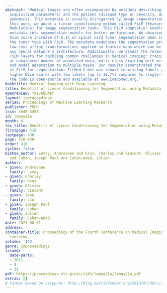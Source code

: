 ```yaml
---
abstract: 'Medical images are often accompanied by metadata describing the image (vendor,
  acquisition parameters) and the patient (disease type or severity, demographics,
  genomics). This metadata is usually disregarded by image segmentation methods. In
  this work, we adapt a linear conditioning method called FiLM (Feature-wise Linear
  Modulation) for image segmentation tasks. This FiLM adaptation enables integrating
  metadata into segmentation models for better performance. We observed an average
  Dice score increase of 5.1% on spinal cord tumor segmentation when incorporating
  the tumor type with FiLM. The metadata modulates the segmentation process through
  low-cost affine transformations applied on feature maps which can be included in
  any neural network’s architecture. Additionally, we assess the relevance of segmentation
  FiLM layers for tackling common challenges in medical imaging: training with limited
  or unbalanced number of annotated data, multi-class training with missing segmentations,
  and model adaptation to multiple tasks. Our results demonstrated the following benefits
  of FiLM for segmentation: FiLMed U-Net was robust to missing labels and reached
  higher Dice scores with few labels (up to 16.7%) compared to single-task U-Net.
  The code is open-source and available at www.ivadomed.org.'
booktitle: Medical Imaging with Deep Learning
title: Benefits of Linear Conditioning for Segmentation using Metadata
openreview: fa176bQAbr
layout: inproceedings
series: Proceedings of Machine Learning Research
publisher: PMLR
issn: 2640-3498
id: lemay21a
month: 0
tex_title: Benefits of Linear Conditioning for Segmentation using Metadata
firstpage: 416
lastpage: 430
page: 416-430
order: 416
cycles: false
bibtex_author: Lemay, Andreanne and Gros, Charley and Vincent, Olivier and Liu, Yaou
  and Cohen, Joseph Paul and Cohen-Adad, Julien
author:
- given: Andreanne
  family: Lemay
- given: Charley
  family: Gros
- given: Olivier
  family: Vincent
- given: Yaou
  family: Liu
- given: Joseph Paul
  family: Cohen
- given: Julien
  family: Cohen-Adad
date: 2021-08-31
address:
container-title: Proceedings of the Fourth Conference on Medical Imaging with Deep
  Learning
volume: '143'
genre: inproceedings
issued:
  date-parts:
  - 2021
  - 8
  - 31
pdf: https://proceedings.mlr.press/v143/lemay21a/lemay21a.pdf
extras: []
# Format based on citeproc: http://blog.martinfenner.org/2013/07/30/citeproc-yaml-for-bibliographies/
---
```

